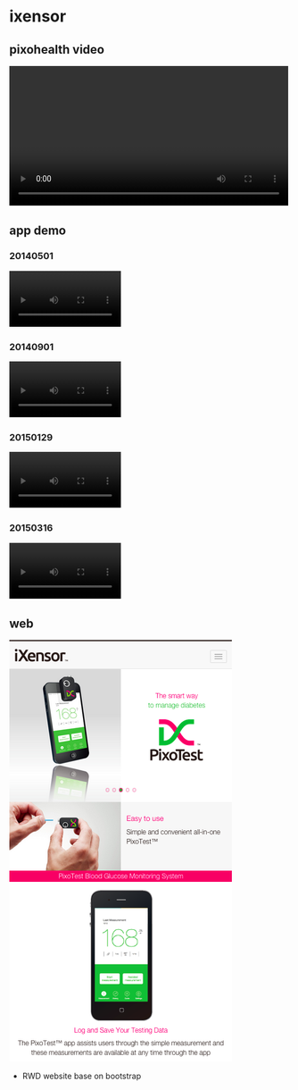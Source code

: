 # ixensor

## pixohealth video

<video width="500" controls>
  <source src="./markdown/assets/_ixensor/pixohealth.mp4" type="video/mp4">
Your browser does not support the video tag.
</video>

## app demo

### 20140501
<video width="200" src='./markdown/assets/_ixensor/20140501.mov' controls></video>

### 20140901
<video width="200" src='./markdown/assets/_ixensor/20140901.mov' controls></video>

### 20150129
<video width="200" src='./markdown/assets/_ixensor/20150129.mov' controls></video>

### 20150316
<video width="200" src='./markdown/assets/_ixensor/20150316.mov' controls></video>

## web
![img](./markdown/assets/_ixensor/1.png)

- RWD website base on bootstrap